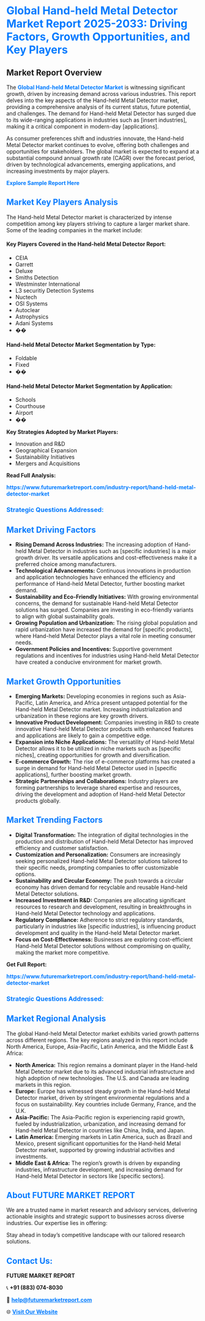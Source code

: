 <h1 style="color: #007BFF;">Global Hand-held Metal Detector Market Report 2025-2033: Driving Factors, Growth Opportunities, and Key Players</h1>

<section id="overview">
<h2>Market Report Overview</h2>
<p>The <a href="https://www.futuremarketreport.com/industry-report/hand-held-metal-detector-market" style="color: #007BFF; text-decoration: none;"><strong>Global Hand-held Metal Detector Market</strong></a> is witnessing significant growth, driven by increasing demand across various industries. This report delves into the key aspects of the Hand-held Metal Detector market, providing a comprehensive analysis of its current status, future potential, and challenges. The demand for Hand-held Metal Detector has surged due to its wide-ranging applications in industries such as [insert industries], making it a critical component in modern-day [applications].</p>
<p>As consumer preferences shift and industries innovate, the Hand-held Metal Detector market continues to evolve, offering both challenges and opportunities for stakeholders. The global market is expected to expand at a substantial compound annual growth rate (CAGR) over the forecast period, driven by technological advancements, emerging applications, and increasing investments by major players.</p>
</section>

<section id="overview">
<p><a href="https://www.futuremarketreport.com/request-sample/reportId=113915" style="color: #007BFF; text-decoration: none;"><strong>Explore Sample Report Here</strong></a></p>
</section>

<section id="key-players">
<h2 style="color: #007BFF;">Market Key Players Analysis</h2>
<p>The Hand-held Metal Detector market is characterized by intense competition among key players striving to capture a larger market share. Some of the leading companies in the market include:</p>
<h4>Key Players Covered in the Hand-held Metal Detector Report:</h4>
<ul><li>CEIA</li><li>Garrett</li><li>Deluxe</li><li>Smiths Detection</li><li>Westminster International</li><li>L3 securitiy Detection Systems</li><li>Nuctech</li><li>OSI Systems</li><li>Autoclear</li><li>Astrophysics</li><li>Adani Systems</li><li>��</li></ul>
<h4>Hand-held Metal Detector Market Segmentation by Type:</h4>
<ul><li>Foldable</li><li>Fixed</li><li>��</li></ul>

<h4>Hand-held Metal Detector Market Segmentation by Application:</h4>
<ul><li>Schools</li><li>Courthouse</li><li>Airport</li><li>��</li></ul>
<p><strong>Key Strategies Adopted by Market Players:</strong></p>
<ul>
<li>Innovation and R&D</li>
<li>Geographical Expansion</li>
<li>Sustainability Initiatives</li>
<li>Mergers and Acquisitions</li>
</ul>
</section>

<section>
<p><strong>Read Full Analysis: </strong></p><a href="https://www.futuremarketreport.com/industry-report/hand-held-metal-detector-market" style="color: #007BFF; text-decoration: none;"><strong>https://www.futuremarketreport.com/industry-report/hand-held-metal-detector-market</strong></a>
<h3 style="color: #007BFF;">Strategic Questions Addressed:</h3>
</section>

<section id="driving-factors">
<h2 style="color: #007BFF;">Market Driving Factors</h2>
<ul>
<li><strong>Rising Demand Across Industries:</strong> The increasing adoption of Hand-held Metal Detector in industries such as [specific industries] is a major growth driver. Its versatile applications and cost-effectiveness make it a preferred choice among manufacturers.</li>
<li><strong>Technological Advancements:</strong> Continuous innovations in production and application technologies have enhanced the efficiency and performance of Hand-held Metal Detector, further boosting market demand.</li>
<li><strong>Sustainability and Eco-Friendly Initiatives:</strong> With growing environmental concerns, the demand for sustainable Hand-held Metal Detector solutions has surged. Companies are investing in eco-friendly variants to align with global sustainability goals.</li>
<li><strong>Growing Population and Urbanization:</strong> The rising global population and rapid urbanization have increased the demand for [specific products], where Hand-held Metal Detector plays a vital role in meeting consumer needs.</li>
<li><strong>Government Policies and Incentives:</strong> Supportive government regulations and incentives for industries using Hand-held Metal Detector have created a conducive environment for market growth.</li>
</ul>
</section>

<section id="growth-opportunities">
<h2 style="color: #007BFF;">Market Growth Opportunities</h2>
<ul>
<li><strong>Emerging Markets:</strong> Developing economies in regions such as Asia-Pacific, Latin America, and Africa present untapped potential for the Hand-held Metal Detector market. Increasing industrialization and urbanization in these regions are key growth drivers.</li>
<li><strong>Innovative Product Development:</strong> Companies investing in R&D to create innovative Hand-held Metal Detector products with enhanced features and applications are likely to gain a competitive edge.</li>
<li><strong>Expansion into Niche Applications:</strong> The versatility of Hand-held Metal Detector allows it to be utilized in niche markets such as [specific niches], creating opportunities for growth and diversification.</li>
<li><strong>E-commerce Growth:</strong> The rise of e-commerce platforms has created a surge in demand for Hand-held Metal Detector used in [specific applications], further boosting market growth.</li>
<li><strong>Strategic Partnerships and Collaborations:</strong> Industry players are forming partnerships to leverage shared expertise and resources, driving the development and adoption of Hand-held Metal Detector products globally.</li>
</ul>
</section>

<section id="trending-factors">
<h2 style="color: #007BFF;">Market Trending Factors</h2>
<ul>
<li><strong>Digital Transformation:</strong> The integration of digital technologies in the production and distribution of Hand-held Metal Detector has improved efficiency and customer satisfaction.</li>
<li><strong>Customization and Personalization:</strong> Consumers are increasingly seeking personalized Hand-held Metal Detector solutions tailored to their specific needs, prompting companies to offer customizable options.</li>
<li><strong>Sustainability and Circular Economy:</strong> The push towards a circular economy has driven demand for recyclable and reusable Hand-held Metal Detector solutions.</li>
<li><strong>Increased Investment in R&D:</strong> Companies are allocating significant resources to research and development, resulting in breakthroughs in Hand-held Metal Detector technology and applications.</li>
<li><strong>Regulatory Compliance:</strong> Adherence to strict regulatory standards, particularly in industries like [specific industries], is influencing product development and quality in the Hand-held Metal Detector market.</li>
<li><strong>Focus on Cost-Effectiveness:</strong> Businesses are exploring cost-efficient Hand-held Metal Detector solutions without compromising on quality, making the market more competitive.</li>
</ul>
</section>

<section>
<p><strong>Get Full Report: </strong></p><a href="https://www.futuremarketreport.com/industry-report/hand-held-metal-detector-market" style="color: #007BFF; text-decoration: none;"><strong>https://www.futuremarketreport.com/industry-report/hand-held-metal-detector-market</strong></a>
<h3 style="color: #007BFF;">Strategic Questions Addressed:</h3>
</section>


<section id="regional-analysis">
<h2 style="color: #007BFF;">Market Regional Analysis</h2>
<p>The global Hand-held Metal Detector market exhibits varied growth patterns across different regions. The key regions analyzed in this report include North America, Europe, Asia-Pacific, Latin America, and the Middle East & Africa:</p>
<ul>
<li><strong>North America:</strong> This region remains a dominant player in the Hand-held Metal Detector market due to its advanced industrial infrastructure and high adoption of new technologies. The U.S. and Canada are leading markets in this region.</li>
<li><strong>Europe:</strong> Europe has witnessed steady growth in the Hand-held Metal Detector market, driven by stringent environmental regulations and a focus on sustainability. Key countries include Germany, France, and the U.K.</li>
<li><strong>Asia-Pacific:</strong> The Asia-Pacific region is experiencing rapid growth, fueled by industrialization, urbanization, and increasing demand for Hand-held Metal Detector in countries like China, India, and Japan.</li>
<li><strong>Latin America:</strong> Emerging markets in Latin America, such as Brazil and Mexico, present significant opportunities for the Hand-held Metal Detector market, supported by growing industrial activities and investments.</li>
<li><strong>Middle East & Africa:</strong> The region’s growth is driven by expanding industries, infrastructure development, and increasing demand for Hand-held Metal Detector in sectors like [specific sectors].</li>
</ul>
</section>

<footer>
<h2 style="color: #007BFF;">About FUTURE MARKET REPORT</h2>
<p>We are a trusted name in market research and advisory services, delivering actionable insights and strategic support to businesses across diverse industries. Our expertise lies in offering:</p>

<p>Stay ahead in today’s competitive landscape with our tailored research solutions.</p>

<h2 style="color: #007BFF;">Contact Us:</h2>
<p><strong>FUTURE MARKET REPORT</strong></p>
<p>📞 <strong>+91 (883) 074-8030</strong></p>
<p>📧 <strong><a href="mailto:help@futuremarketreport.com" style="color: #007BFF;">help@futuremarketreport.com</a></strong></p>
<p>🌐 <strong><a href="https://www.futuremarketreport.com/" style="color: #007BFF;">Visit Our Website</a></strong></p>
</footer>